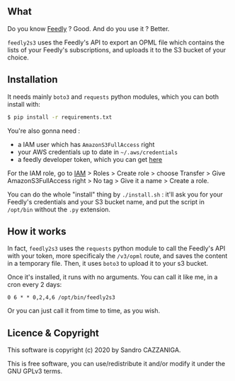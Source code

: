 ## What

Do you know [Feedly](https://feedly.com) ? Good. And do you use it ? Better.

`feedly2s3` uses the Feedly's API to export an OPML file which contains the lists of your Feedly's subscriptions, and uploads it to the S3 bucket of your choice. 

## Installation

It needs mainly `boto3` and `requests` python modules, which you can both install with:

~~~bash
$ pip install -r requirements.txt
~~~

You're also gonna need :
* a IAM user which has `AmazonS3FullAccess` right
* your AWS credentials up to date in `~/.aws/credentials`
* a feedly developer token, which you can get [here](https://feedly.com/v3/auth/dev)

For the IAM role, go to [IAM](https://console.aws.amazon.com/iam/) > Roles > Create role > choose Transfer > Give AmazonS3FullAccess right > No tag > Give it a name > Create a role.

You can do the whole "install" thing by `./install.sh` : it'll ask you for your Feedly's credentials and your S3 bucket name, and put the script in `/opt/bin` without the `.py` extension.

## How it works

In fact, `feedly2s3` uses the `requests` python module to call the Feedly's API with your token, more specificaly the `/v3/opml` route, and saves the content in a temporary file. Then, it uses `boto3` to upload it to your s3 bucket.

Once it's installed, it runs with no arguments. You can call it like me, in a cron every 2 days:

~~~cron
0 6 * * 0,2,4,6 /opt/bin/feedly2s3
~~~

Or you can just call it from time to time, as you wish.

## Licence & Copyright
This software is copyright (c) 2020 by Sandro CAZZANIGA.

This is free software, you can use/redistribute it and/or modify it under the GNU GPLv3 terms.
